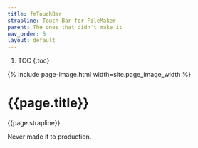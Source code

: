 ```yaml
---
title: fmTouchBar
strapline: Touch Bar for FileMaker
parent: The ones that didn't make it
nav_order: 5
layout: default
---
```

1. TOC
{:toc}

{% include page-image.html width=site.page_image_width %}

# {{page.title}}

{{page.strapline}}

Never made it to production.
